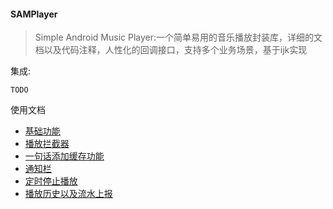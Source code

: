 ####  SAMPlayer

> Simple Android Music Player:一个简单易用的音乐播放封装库，详细的文档以及代码注释，人性化的回调接口，支持多个业务场景，基于ijk实现



集成:

```
TODO
```

使用文档

+ [基础功能](https://github.com/CB2Git/SAMPlayer/blob/master/md/基础功能.md)
+ [播放拦截器](https://github.com/CB2Git/SAMPlayer/blob/master/md/播放拦截器.md)
+ [一句话添加缓存功能](https://github.com/CB2Git/SAMPlayer/blob/master/md/添加缓存.md)
+ [通知栏](https://github.com/CB2Git/SAMPlayer/blob/master/md/通知栏.md)
+ [定时停止播放](https://github.com/CB2Git/SAMPlayer/blob/master/md/定时停止播放.md)
+ [播放历史以及流水上报](https://github.com/CB2Git/SAMPlayer/blob/master/md/播放历史以及流水上报.md)

